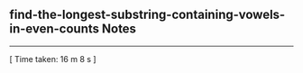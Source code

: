 <h2>find-the-longest-substring-containing-vowels-in-even-counts Notes</h2><hr>[ Time taken: 16 m 8 s ]